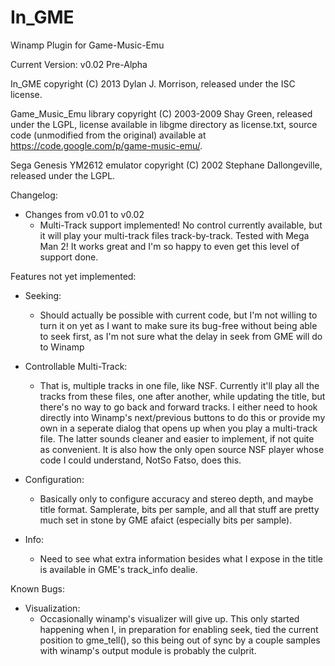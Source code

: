 In_GME
======

Winamp Plugin for Game-Music-Emu

Current Version: v0.02 Pre-Alpha

In_GME copyright (C) 2013 Dylan J. Morrison, released under the ISC license.

Game_Music_Emu library copyright (C) 2003-2009 Shay Green, released under the 
LGPL, license available in libgme directory as license.txt, source code (unmodified from the original) available at https://code.google.com/p/game-music-emu/.

Sega Genesis YM2612 emulator copyright (C) 2002 Stephane Dallongeville, released under 
the LGPL.

Changelog:

 - Changes from v0.01 to v0.02
   - Multi-Track support implemented! No control currently available, but it will play
     your multi-track files track-by-track. Tested with Mega Man 2! It works great and 
     I'm so happy to even get this level of support done.

Features not yet implemented:

 - Seeking:
   - Should actually be possible with current code, but I'm not willing
     to turn it on yet as I want to make sure its bug-free without being
     able to seek first, as I'm not sure what the delay in seek from GME
     will do to Winamp

 - Controllable Multi-Track:
   - That is, multiple tracks in one file, like NSF. Currently it'll 
     play all the tracks from these files, one after another, while updating the title,
     but there's no way to go back and forward tracks. I either need to hook directly into
     Winamp's next/previous buttons to do this or provide my own in a seperate dialog
     that opens up when you play a multi-track file. The latter sounds cleaner and easier
     to implement, if not quite as convenient. It is also how the only open source NSF 
     player whose code I could understand, NotSo Fatso, does this.

 - Configuration:
   - Basically only to configure accuracy and stereo depth, and maybe 
     title format. Samplerate, bits per sample, and all that stuff are 
     pretty much set in stone by GME afaict (especially bits per sample).

 - Info:
   - Need to see what extra information besides what I expose in the 
     title is available in GME's track_info dealie.


Known Bugs:

 - Visualization:
   - Occasionally winamp's visualizer will give up. This only started 
     happening when I, in preparation for enabling seek, tied the 
     current position to gme_tell(), so this being out of sync by a 
     couple samples with winamp's output module is probably the culprit.

